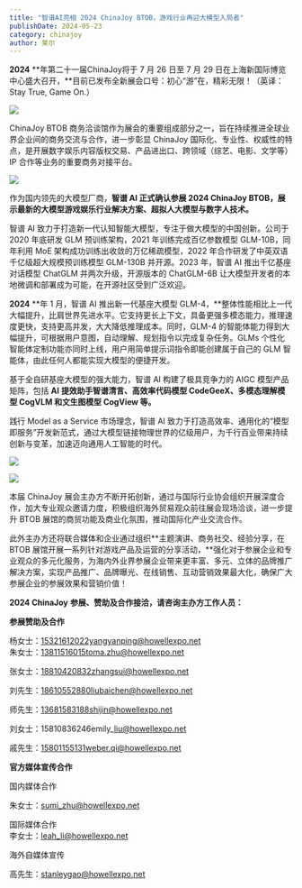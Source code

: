 ```yaml
---
title: "智谱AI亮相 2024 ChinaJoy BTOB，游戏行业再迎大模型入局者"
publishDate: 2024-05-23
category: chinajoy
author: 莱尔
---
```


**2024** **年第二十一届ChinaJoy将于 7 月 26 日至 7 月 29 日在上海新国际博览中心盛大召开，**目前已发布全新展会口号：初心“游”在，精彩无限！（英译：Stay True, Game On.）

![](https://ec-net-1251389766.cos.ap-shanghai.myqcloud.com/wp-content/uploads/2024/05/20240523160221639-1024x576.jpg)

ChinaJoy BTOB 商务洽谈馆作为展会的重要组成部分之一，旨在持续推进全球业界企业间的商务交流与合作，进一步彰显 ChinaJoy 国际化、专业性、权威性的特点，是开展数字娱乐内容版权交易、产品进出口、跨领域（综艺、电影、文学等） IP 合作等业务的重要商务对接平台。

![](https://ec-net-1251389766.cos.ap-shanghai.myqcloud.com/wp-content/uploads/2024/05/20240523160220115.jpg)

作为国内领先的大模型厂商，**智谱 AI 正式确认参展 2024 ChinaJoy BTOB，展示最新的大模型游戏娱乐行业解决方案、超拟人大模型与数字人技术。**

智谱 AI 致力于打造新一代认知智能大模型，专注于做大模型的中国创新。公司于 2020 年底研发 GLM 预训练架构，2021 年训练完成百亿参数模型 GLM-10B，同年利用 MoE 架构成功训练出收敛的万亿稀疏模型，2022 年合作研发了中英双语千亿级超大规模预训练模型 GLM-130B 并开源。2023 年，智谱 AI 推出千亿基座对话模型 ChatGLM 并两次升级，开源版本的 ChatGLM-6B 让大模型开发者的本地微调和部署成为可能，在开源社区受到广泛欢迎。

**2024** **年 1 月，智谱 AI 推出新一代基座大模型 GLM-4，**整体性能相比上一代大幅提升，比肩世界先进水平。它支持更长上下文，具备更强多模态能力，推理速度更快，支持更高并发，大大降低推理成本。同时，GLM-4 的智能体能力得到大幅提升，可根据用户意图，自动理解、规划指令以完成复杂任务。GLMs 个性化智能体定制功能亦同时上线，用户用简单提示词指令即能创建属于自己的 GLM 智能体，由此任何人都能实现大模型的便捷开发。

基于全自研基座大模型的强大能力，智谱 AI 构建了极具竞争力的 AIGC 模型产品矩阵，包括 **AI** **提效助手智谱清言、高效率代码模型 CodeGeeX、多模态理解模型 CogVLM 和文生图模型 CogView 等。**

践行 Model as a Service 市场理念，智谱 AI 致力于打造高效率、通用化的“模型即服务”开发新范式，通过大模型链接物理世界的亿级用户，为千行百业带来持续创新与变革，加速迈向通用人工智能的时代。

![](https://ec-net-1251389766.cos.ap-shanghai.myqcloud.com/wp-content/uploads/2024/05/20240523160340934-1024x683.jpg)

![](https://ec-net-1251389766.cos.ap-shanghai.myqcloud.com/wp-content/uploads/2024/05/20240523160340934-1024x683.jpg)

本届 ChinaJoy 展会主办方不断开拓创新，通过与国际行业协会组织开展深度合作，加大专业观众邀请力度，积极组织海外贸易观众前往展会现场洽谈，进一步提升 BTOB 展馆的商贸功能及商业化氛围，推动国际化产业交流合作。

此外主办方还将联合媒体和企业通过组织**主题演讲、商务社交、经验分享，在 BTOB 展馆开展一系列针对游戏产品及运营的分享活动，**强化对于参展企业和专业观众的多元化服务，为海内外业界参展企业带来更丰富、多元、立体的品牌推广解决方案，实现产品推广、品牌曝光、在线销售、互动营销效果最大化，确保广大参展企业的参展效果和营销价值！

**2024 ChinaJoy** **参展、赞助及合作接洽，请咨询主办方工作人员：**

  
**参展赞助及合作**

杨女士：15321612022yangyanping@howellexpo.net  
朱女士：13811516015toma.zhu@howellexpo.net

张女士：18810420832zhangsui@howellexpo.net

刘先生：18610552880liubaichen@howellexpo.net

师先生：13681583188shijin@howellexpo.net

刘女士：15810836246emily\_liu@howellexpo.net

戚先生：[15801155131weber.qi@howellexpo.net](mailto:15801155131weber.qi@howellexpo.net)

  
**官方媒体宣传合作**

国内媒体合作

朱女士：[sumi\_zhu@howellexpo.net](mailto:sumi_zhu@howellexpo.net)

国际媒体合作  
李女士：[leah\_li@howellexpo.net](mailto:leah_li@howellexpo.net)

海外自媒体宣传

高先生：stanleygao@howellexpo.net
